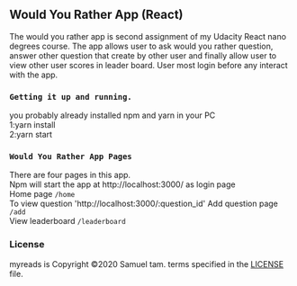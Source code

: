 ## Would You Rather App (React)

The would you rather app is second assignment of my Udacity React nano degrees course. The app allows user to ask would you rather question, answer other question that create by other user and finally allow user to view other user scores in leader board. User most login before any interact with the app.

### `Getting it up and running.`

you probably already installed npm and yarn in your PC<br />
1:yarn install <br /> 
2:yarn start<br />

### `Would You Rather App Pages`

There are four pages in this app.<br /> 
Npm will start the app at http://localhost:3000/ as login page<br />
Home page `/home`<br />
To view question 'http://localhost:3000/:question_id'
Add question page `/add`<br />
View leaderboard `/leaderboard`<br />


### License
myreads is Copyright ©2020 Samuel tam. terms specified in the <a href="https://github.com/SamuelT12321/wouldyourather/blob/master/LICENSE">LICENSE</a> file.
